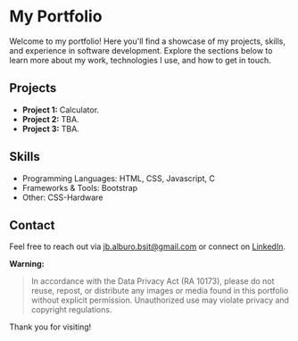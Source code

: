 # My Portfolio

Welcome to my portfolio! Here you'll find a showcase of my projects, skills, and experience in software development. Explore the sections below to learn more about my work, technologies I use, and how to get in touch.

## Projects

- **Project 1:** Calculator.
- **Project 2:** TBA.
- **Project 3:** TBA.

## Skills

- Programming Languages: HTML, CSS, Javascript, C
- Frameworks & Tools: Bootstrap
- Other: CSS-Hardware

## Contact

Feel free to reach out via [jb.alburo.bsit@gmail.com](mailto:jb.alburo.bsit@gmail.com) or connect on [LinkedIn](https://www.linkedin.com/in/jameswilson-alburo-b44040326/).

 **Warning:**  
> In accordance with the Data Privacy Act (RA 10173), please do not reuse, repost, or distribute any images or media found in this portfolio without explicit permission. Unauthorized use may violate privacy and copyright regulations.

Thank you for visiting!